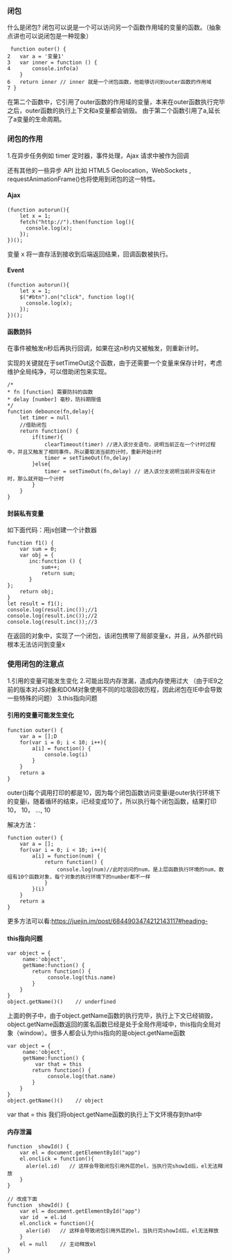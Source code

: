 ### 闭包
什么是闭包?
闭包可以说是一个可以访问另一个函数作用域的变量的函数。（抽象点讲也可以说闭包是一种现象）

```
 function outer() {
2   var a = '变量1'
3   var inner = function () {
4       console.info(a)
    }
6   return inner // inner 就是一个闭包函数，他能够访问到outer函数的作用域
7 }
```
在第二个函数中，它引用了outer函数的作用域的变量，本来在outer函数执行完毕之后，outer函数的执行上下文和a变量都会销毁。
由于第二个函数引用了a,延长了a变量的生命周期。

### 闭包的作用
1.在异步任务例如 timer 定时器，事件处理，Ajax 请求中被作为回调

还有其他的一些异步 API 比如 HTML5 Geolocation，WebSockets , requestAnimationFrame()也将使用到闭包的这一特性。
#### Ajax
```
(function autorun(){
    let x = 1;
    fetch("http://").then(function log(){
      console.log(x);
    });
})();
```
变量 x 将一直存活到接收到后端返回结果，回调函数被执行。

#### Event
```
(function autorun(){
    let x = 1;
    $("#btn").on("click", function log(){
      console.log(x);
    });
})();
```
#### 函数防抖
在事件被触发n秒后再执行回调，如果在这n秒内又被触发，则重新计时。

实现的关键就在于setTimeOut这个函数，由于还需要一个变量来保存计时，考虑维护全局纯净，可以借助闭包来实现。
```
/*
* fn [function] 需要防抖的函数
* delay [number] 毫秒，防抖期限值
*/
function debounce(fn,delay){
    let timer = null
    //借助闭包
    return function() {
        if(timer){
            clearTimeout(timer) //进入该分支语句，说明当前正在一个计时过程中，并且又触发了相同事件。所以要取消当前的计时，重新开始计时
            timer = setTimeOut(fn,delay) 
        }else{
            timer = setTimeOut(fn,delay) // 进入该分支说明当前并没有在计时，那么就开始一个计时
        }
    }
}
```
#### 封装私有变量
如下面代码：用js创建一个计数器
```
function f1() {
    var sum = 0;
    var obj = {
       inc:function () {
           sum++;
           return sum;
       }
};
    return obj;
}
let result = f1();
console.log(result.inc());//1
console.log(result.inc());//2
console.log(result.inc());//3
```
在返回的对象中，实现了一个闭包，该闭包携带了局部变量x，并且，从外部代码根本无法访问到变量x

### 使用闭包的注意点
1.引用的变量可能发生变化
2.可能出现内存泄漏，造成内存使用过大 （由于IE9之前的版本对JS对象和DOM对象使用不同的垃圾回收历程，因此闭包在IE中会导致一些特殊的问题）
3.this指向问题
#### 引用的变量可能发生变化
```
function outer() {
    var a = [];D
    for(var i = 0; i < 10; i++){
        a[i] = function() {
            console.log(i)
        }
    }
    return a
}
```
outer()[i]()每个调用打印的都是10，因为每个闭包函数访问变量i是outer执行环境下的变量i，随着循环的结束，i已经变成10了，所以执行每个闭包函数，结果打印10， 10， ..., 10

解决方法：
```
function outer() {
    var a = [];
    for(var i = 0; i < 10; i++){
        a[i] = function(num) {
            return function() {
                console.log(num)//此时访问的num，是上层函数执行环境的num，数组有10个函数对象，每个对象的执行环境下的number都不一样
            }
        }(i)
    }
    return a
}
```
更多方法可以看:https://juejin.im/post/6844903474212143117#heading-

#### this指向问题
```
var object = {
     name:'object',
     getName:function() {
        return function() {
             console.log(this.name)
        }
    }
}
object.getName()()    // underfined
```
上面的例子中，由于object.getName函数的执行完毕，执行上下文已经销毁，object.getName函数返回的匿名函数已经是处于全局作用域中，this指向全局对象（window）。很多人都会认为this指向的是object.getName函数

```
var object = {
     name:'object',
     getName:function() {
         var that = this
        return function() {
             console.log(that.name)
        }
    }
}
object.getName()()    // object
```
var that = this 我们将object.getName函数的执行上下文环境存到that中

#### 内存泄漏
```
function  showId() {
    var el = document.getElementById("app")
    el.onclick = function(){
      aler(el.id)   // 这样会导致闭包引用外层的el，当执行完showId后，el无法释放
    }
}

// 改成下面
function  showId() {
    var el = document.getElementById("app")
    var id  = el.id
    el.onclick = function(){
      aler(id)   // 这样会导致闭包引用外层的el，当执行完showId后，el无法释放
    }
    el = null    // 主动释放el
}
```